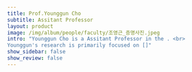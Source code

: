 ```yaml
---
title: Prof.Younggun Cho
subtitle: Assitant Professor
layout: product
image: /img/album/people/faculty/조영근_증명사진.jpeg
intro: "Younggun Cho is a Assitant Professor in the . <br>
Younggun's research is primarily focused on []"
show_sidebar: false
show_review: false
---
```

